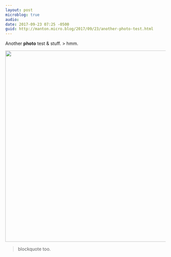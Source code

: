 ```yaml
---
layout: post
microblog: true
audio: 
date: 2017-09-23 07:25 -0500
guid: http://manton.micro.blog/2017/09/23/another-photo-test.html
---
```

Another **photo** test & stuff. > hmm.

<img src="http://micro.manton.org/uploads/2017/c66929a4cc.jpg" width="599" height="600" />

> blockquote too.
